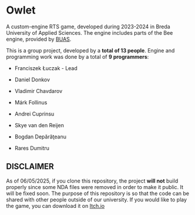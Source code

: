 # Owlet

A custom-engine RTS game, developed during 2023-2024 in Breda University of Applied Sciences. The engine includes parts of the Bee engine, provided by [BUAS](https://github.com/BredaUniversityGames).

This is a group project, developed by a **total of 13 people**. Engine and programming work was done by a total of **9 programmers**:

- Franciszek Łuczak - Lead

- Daniel Donkov

- Vladimir Chavdarov

- Márk Follinus

- Andrei Cuprinsu

- Skye van den Reijen

- Bogdan Depărăţeanu

- Rares Dumitru

## DISCLAIMER
 
 As of 06/05/2025, if you clone this repository, the project **will not** build properly since some NDA files were removed in order to make it public. It will be fixed soon. The purpose of this repository is so that the code can be shared with other people outside of our university. If you would like to play the game, you can download it on [Itch.io](https://buas.itch.io/owlet)
